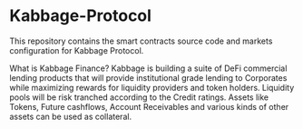 # Kabbage-Protocol
This repository contains the smart contracts source code and markets configuration for Kabbage Protocol.

What is Kabbage Finance?
Kabbage is building a suite of DeFi commercial lending products that will provide institutional grade lending to Corporates while maximizing rewards for liquidity providers and token holders. Liquidity pools will be risk tranched according to the Credit ratings. Assets like Tokens, Future cashflows, Account Receivables and various kinds of other assets can be used as collateral.

